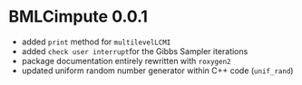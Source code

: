 # BMLCimpute 0.0.1
 * added ```print``` method for ```multilevelLCMI```
 * added ```check user interrupt```for the Gibbs Sampler iterations 
 * package documentation entirely rewritten with ```roxygen2```
 * updated uniform random number generator within C++ code (```unif_rand```)

